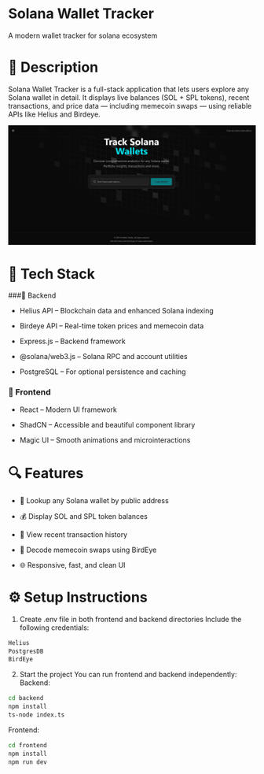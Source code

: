 # Solana Wallet Tracker

A modern wallet tracker for solana ecosystem

# 📖 Description

Solana Wallet Tracker is a full-stack application that lets users explore any Solana wallet in detail. It displays live balances (SOL + SPL tokens), recent transactions, and price data — including memecoin swaps — using reliable APIs like Helius and Birdeye.



![alt text](image.png)

# 🧰 Tech Stack

###🔧 Backend

- Helius API – Blockchain data and enhanced Solana indexing

- Birdeye API – Real-time token prices and memecoin data

- Express.js – Backend framework

- @solana/web3.js – Solana RPC and account utilities

- PostgreSQL – For optional persistence and caching

### 🎨 Frontend
- React – Modern UI framework

- ShadCN – Accessible and beautiful component library

- Magic UI – Smooth animations and microinteractions


# 🔍 Features
- 🔎 Lookup any Solana wallet by public address

- 💰 Display SOL and SPL token balances

- 📜 View recent transaction history

- 💱 Decode memecoin swaps using BirdEye

- 🌐 Responsive, fast, and clean UI

# ⚙️ Setup Instructions

1. Create .env file in both frontend and backend directories
Include the following credentials:
```cmd
Helius
PostgresDB
BirdEye
```

2. Start the project
You can run frontend and backend independently:
Backend:
```cmd
cd backend
npm install
ts-node index.ts
```
Frontend:

```cmd
cd frontend
npm install
npm run dev
```
